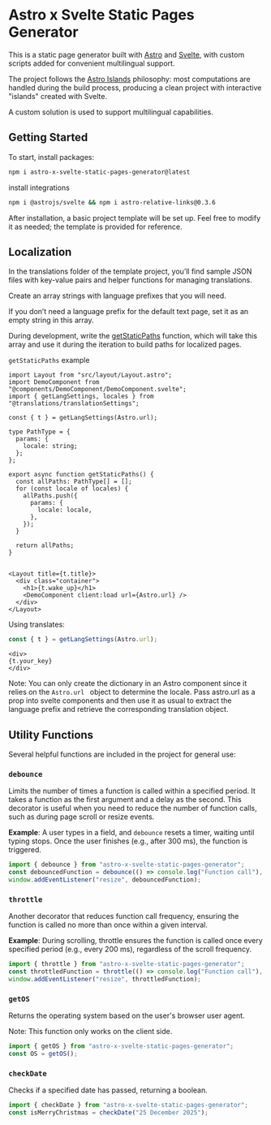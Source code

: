 # Astro x Svelte Static Pages Generator

This is a static page generator built with [Astro](https://astro.build/) and [Svelte](https://svelte.dev/), with custom scripts added for convenient multilingual support.

The project follows the [Astro Islands](https://docs.astro.build/en/concepts/islands/) philosophy: most computations are handled during the build process, producing a clean project with interactive "islands" created with Svelte.

A custom solution is used to support multilingual capabilities.

## Getting Started

To start, install packages:

```bash
npm i astro-x-svelte-static-pages-generator@latest
```

install integrations

```bash
npm i @astrojs/svelte && npm i astro-relative-links@0.3.6
```

After installation, a basic project template will be set up. Feel free to modify it as needed; the template is provided for reference.

## Localization

In the translations folder of the template project, you’ll find sample JSON files with key-value pairs and helper functions for managing translations.

Create an array strings with language prefixes that you will need.

If you don’t need a language prefix for the default text page, set it as an empty string in this array.

During development, write the [getStaticPaths](https://docs.astro.build/en/reference/routing-reference/#getstaticpaths) function, which will take this array and use it during the iteration to build paths for localized pages.

`getStaticPaths` example

```Astro
import Layout from "src/layout/Layout.astro";
import DemoComponent from "@components/DemoComponent/DemoComponent.svelte";
import { getLangSettings, locales } from "@translations/translationSettings";

const { t } = getLangSettings(Astro.url);

type PathType = {
  params: {
    locale: string;
  };
};

export async function getStaticPaths() {
  const allPaths: PathType[] = [];
  for (const locale of locales) {
    allPaths.push({
      params: {
        locale: locale,
      },
    });
  }

  return allPaths;
}


<Layout title={t.title}>
  <div class="container">
    <h1>{t.wake_up}</h1>
    <DemoComponent client:load url={Astro.url} />
  </div>
</Layout>

```

Using translates:

```javascript
const { t } = getLangSettings(Astro.url);
```

```astro
<div>
{t.your_key}
</div>
```

Note: You can only create the dictionary in an Astro component since it relies on the `Astro.url ` object to determine the locale.
Pass astro.url as a prop into svelte components and then use it as usual to extract the language prefix and retrieve the corresponding translation object.

## Utility Functions

Several helpful functions are included in the project for general use:

### `debounce`

Limits the number of times a function is called within a specified period. It takes a function as the first argument and a delay as the second. This decorator is useful when you need to reduce the number of function calls, such as during page scroll or resize events.

**Example**: A user types in a field, and `debounce` resets a timer, waiting until typing stops. Once the user finishes (e.g., after 300 ms), the function is triggered.

```javascript
import { debounce } from "astro-x-svelte-static-pages-generator";
const debouncedFunction = debounce(() => console.log("Function call"), 300);
window.addEventListener("resize", debouncedFunction);
```

### `throttle`

Another decorator that reduces function call frequency, ensuring the function is called no more than once within a given interval.

**Example**: During scrolling, throttle ensures the function is called once every specified period (e.g., every 200 ms), regardless of the scroll frequency.

```javascript
import { throttle } from "astro-x-svelte-static-pages-generator";
const throttledFunction = throttle(() => console.log("Function call"), 200);
window.addEventListener("resize", throttledFunction);
```

### `getOS`

Returns the operating system based on the user's browser user agent.

Note: This function only works on the client side.

```javascript
import { getOS } from "astro-x-svelte-static-pages-generator";
const OS = getOS();
```

### `checkDate`

Checks if a specified date has passed, returning a boolean.

```javascript
import { checkDate } from "astro-x-svelte-static-pages-generator";
const isMerryChristmas = checkDate("25 December 2025");
```
